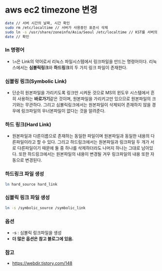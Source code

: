 # aws ec2 timezone 변경

~~~bash
date // 서버 시간의 날짜, 시간 확인
sudo rm /etc/localtime // 서버가 사용중인 표준시 삭제
sudo ln -s /usr/share/zoneinfo/Asia/Seoul /etc/localtime // KST를 서버의 표준시로 설정
date // 확인
~~~

### ln 명령어
- `ln`은 Link의 약어로서 리눅스 파일시스템에서 링크파일을 만드는 명령어이다. 리눅스에서는 **심볼릭링크**와 **하드링크**의 두 가지 링크 파일이 존재한다.

### 심볼링 링크(Symbolic Link)
- 단순히 원본파일을 가리키도록 링크만 시켜둔 것으로 MS의 윈도우 시스템에서 흔히 사용하는 **바로가기**같은 것이며, 원본파일을 가리키고만 있으므로 원본파일의 크기와는 무관하다. 그리고 심볼릭링크에서는 원본파일이 삭제되어 존재하지 않을 경우에 링크파일의 우너본파일이 없다는 것을 알려준다.

### 하드 링크(Hard Link)
- 원본파일과 다른이름으로 존재하는 동일한 파일이며 원본파일과 동일한 내용의 다른파일이라고 할 수 있다. 그리고 하드링크에서는 원본파일과 링크파일 두 개가 서로 다른파일이기 때문에 둘 중 하나를 삭제하더라도 나머지 하나는 그대로 남아있다. 또한 하드링크에서는 원본파일의 내용이 변경될 겨우 링크파일의 내용 또한 자동으로 변경된다.

### 하드링크 파일 생성

~~~bash
ln hard_source hard_link
~~~

### 심볼릭 링크 파일 생성

~~~bash
ln -s /symbolic_source /symbolic_link
~~~

### 옵션
- -s : 심볼릭 링크파일을 생성
- **더 많은 옵션은 참고 블로그에 있음.**

### 참고
- https://webdir.tistory.com/148